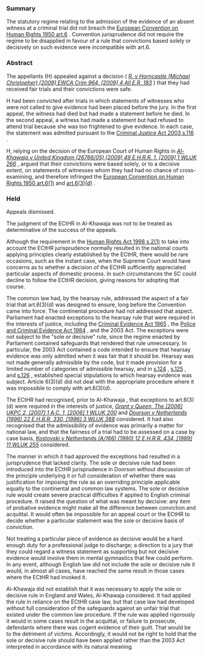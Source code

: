 ### Summary

The statutory regime relating to the admission of the evidence of an absent witness at a criminal trial did not breach the [European Convention on Human Rights 1950 art.6](https://uk.westlaw.com/Document/IAE1FBD48E5924705BFBD5299078ED2BC/View/FullText.html?originationContext=document&transitionType=DocumentItem&ppcid=6c3a8c77255d4e2c94d4bd88f490ed39&contextData=(sc.Default)) . Convention jurisprudence did not require the regime to be disapplied in favour of a rule that convictions based solely or decisively on such evidence were incompatible with art.6.

### Abstract

The appellants (H) appealed against a decision ( _[R. v Horncastle (Michael Christopher) [2009] EWCA Crim 964, [2009] 4 All E.R. 183](https://uk.westlaw.com/Document/I6E6FF6B04A6411DE99C8DC33311DA9AB/View/FullText.html?originationContext=document&transitionType=DocumentItem&ppcid=6c3a8c77255d4e2c94d4bd88f490ed39&contextData=(sc.Default))_ ) that they had received fair trials and their convictions were safe.

H had been convicted after trials in which statements of witnesses who were not called to give evidence had been placed before the jury. In the first appeal, the witness had died but had made a statement before he died. In the second appeal, a witness had made a statement but had refused to attend trial because she was too frightened to give evidence. In each case, the statement was admitted pursuant to the [Criminal Justice Act 2003 s.116](https://uk.westlaw.com/Document/I7F5144C0E45011DA8D70A0E70A78ED65/View/FullText.html?originationContext=document&transitionType=DocumentItem&ppcid=6c3a8c77255d4e2c94d4bd88f490ed39&contextData=(sc.Default)) .

H, relying on the decision of the European Court of Human Rights in _[Al-Khawaja v United Kingdom (26766/05) (2009) 49 E.H.R.R. 1, [2009] 1 WLUK 266](https://uk.westlaw.com/Document/I1D28FD80563311DEB061AE989825E1E9/View/FullText.html?originationContext=document&transitionType=DocumentItem&ppcid=6c3a8c77255d4e2c94d4bd88f490ed39&contextData=(sc.Default))_ , argued that their convictions were based solely, or to a decisive extent, on statements of witnesses whom they had had no chance of cross-examining, and therefore infringed the [European Convention on Human Rights 1950 art.6(1)](https://uk.westlaw.com/Document/IAE1FBD48E5924705BFBD5299078ED2BC/View/FullText.html?originationContext=document&transitionType=DocumentItem&ppcid=6c3a8c77255d4e2c94d4bd88f490ed39&contextData=(sc.Default)) and [art.6(3)(d)](https://uk.westlaw.com/Document/IAE1FBD48E5924705BFBD5299078ED2BC/View/FullText.html?originationContext=document&transitionType=DocumentItem&ppcid=6c3a8c77255d4e2c94d4bd88f490ed39&contextData=(sc.Default)) .

### Held

Appeals dismissed.

The judgment of the ECtHR in Al-Khawaja was not to be treated as determinative of the success of the appeals. 

Although the requirement in the [Human Rights Act 1998 s.2(1)](https://uk.westlaw.com/Document/I2B24CE80E45011DA8D70A0E70A78ED65/View/FullText.html?originationContext=document&transitionType=DocumentItem&ppcid=6c3a8c77255d4e2c94d4bd88f490ed39&contextData=(sc.Default)) to take into account the ECtHR jurisprudence normally resulted in the national courts applying principles clearly established by the ECtHR, there would be rare occasions, such as the instant case, when the Supreme Court would have concerns as to whether a decision of the ECtHR sufficiently appreciated particular aspects of domestic process. In such circumstances the SC could decline to follow the ECtHR decision, giving reasons for adopting that course. 

The common law had, by the hearsay rule, addressed the aspect of a fair trial that art.6(3)(d) was designed to ensure, long before the Convention came into force. The continental procedure had not addressed that aspect. Parliament had enacted exceptions to the hearsay rule that were required in the interests of justice, including the [Criminal Evidence Act 1965](https://uk.westlaw.com/Document/IC4FEAC00956B11E2A062A25E269041DB/View/FullText.html?originationContext=document&transitionType=DocumentItem&ppcid=6c3a8c77255d4e2c94d4bd88f490ed39&contextData=(sc.Default)) , the [Police and Criminal Evidence Act 1984](https://uk.westlaw.com/Document/I601F6730E42311DAA7CF8F68F6EE57AB/View/FullText.html?originationContext=document&transitionType=DocumentItem&ppcid=6c3a8c77255d4e2c94d4bd88f490ed39&contextData=(sc.Default)) , and the 2003 Act. The exceptions were not subject to the "sole or decisive" rule, since the regime enacted by Parliament contained safeguards that rendered that rule unnecessary. In particular, the 2003 Act contained a code intended to ensure that hearsay evidence was only admitted when it was fair that it should be. Hearsay was not made generally admissible by the code, but it made provision for a limited number of categories of admissible hearsay, and in [s.124](https://uk.westlaw.com/Document/ID71DDA40E45211DA8D70A0E70A78ED65/View/FullText.html?originationContext=document&transitionType=DocumentItem&ppcid=6c3a8c77255d4e2c94d4bd88f490ed39&contextData=(sc.Default)) , [s.125](https://uk.westlaw.com/Document/IA1E4DE01E44811DA8D70A0E70A78ED65/View/FullText.html?originationContext=document&transitionType=DocumentItem&ppcid=6c3a8c77255d4e2c94d4bd88f490ed39&contextData=(sc.Default)) , and [s.126](https://uk.westlaw.com/Document/I7524F4C0E44A11DA8D70A0E70A78ED65/View/FullText.html?originationContext=document&transitionType=DocumentItem&ppcid=6c3a8c77255d4e2c94d4bd88f490ed39&contextData=(sc.Default)) , established special stipulations to which hearsay evidence was subject. Article 6(3)(d) did not deal with the appropriate procedure where it was impossible to comply with art.6(3)(d). 

The ECtHR had recognised, prior to Al-Khawaja , that exceptions to art.6(3)(d) were required in the interests of justice, _[Grant v Queen, The [2006] UKPC 2, [2007] 1 A.C. 1, [2006] 1 WLUK 200](https://uk.westlaw.com/Document/IB381B2D0E42711DA8FC2A0F0355337E9/View/FullText.html?originationContext=document&transitionType=DocumentItem&ppcid=6c3a8c77255d4e2c94d4bd88f490ed39&contextData=(sc.Default))_ and _[Doorson v Netherlands (1996) 22 E.H.R.R. 330, [1996] 3 WLUK 388](https://uk.westlaw.com/Document/I9A0865B0E42711DA8FC2A0F0355337E9/View/FullText.html?originationContext=document&transitionType=DocumentItem&ppcid=6c3a8c77255d4e2c94d4bd88f490ed39&contextData=(sc.Default))_ considered. It had also recognised that the admissibility of evidence was primarily a matter for national law, and that the fairness of a trial had to be assessed on a case by case basis, _[Kostovski v Netherlands (A/166) (1990) 12 E.H.R.R. 434, [1989] 11 WLUK 255](https://uk.westlaw.com/Document/ID54C8430E42711DA8FC2A0F0355337E9/View/FullText.html?originationContext=document&transitionType=DocumentItem&ppcid=6c3a8c77255d4e2c94d4bd88f490ed39&contextData=(sc.Default))_ considered.

The manner in which it had approved the exceptions had resulted in a jurisprudence that lacked clarity. The sole or decisive rule had been introduced into the ECtHR jurisprudence in Doorson without discussion of the principle underlying it or full consideration of whether there was justification for imposing the rule as an overriding principle applicable equally to the continental and common law systems. The sole or decisive rule would create severe practical difficulties if applied to English criminal procedure. It raised the question of what was meant by decisive: any item of probative evidence might make all the difference between conviction and acquittal. It would often be impossible for an appeal court or the ECtHR to decide whether a particular statement was the sole or decisive basis of conviction. 

Not treating a particular piece of evidence as decisive would be a hard enough duty for a professional judge to discharge; a direction to a jury that they could regard a witness statement as supporting but not decisive evidence would involve them in mental gymnastics that few could perform. In any event, although English law did not include the sole or decisive rule it would, in almost all cases, have reached the same result in those cases where the ECtHR had invoked it. 

Al-Khawaja did not establish that it was necessary to apply the sole or decisive rule in England and Wales, Al-Khawaja considered. It had applied the rule in reliance on the ECtHR case law, but that case law had developed without full consideration of the safeguards against an unfair trial that existed under the common law procedure. If the rule was applied rigorously it would in some cases result in the acquittal, or failure to prosecute, defendants where there was cogent evidence of their guilt. That would be to the detriment of victims. Accordingly, it would not be right to hold that the sole or decisive rule should have been applied rather than the 2003 Act interpreted in accordance with its natural meaning.